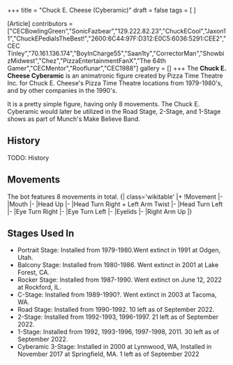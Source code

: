 +++
title = "Chuck E. Cheese (Cyberamic)"
draft = false
tags = [ ]

[Article]
contributors = ["CECBowlingGreen","SonicFazbear","129.222.82.23","ChuckECool","Jaxon11","ChuckEPediaIsTheBest!","2600:6C44:97F:D312:E0C5:6036:5291:CEE2","CEC Tinley","70.161.136.174","BoyInCharge55","Saan1ty","CorrectorMan","ShowbizMidwest","Chez","PizzaEntertainmentFanX","The 64th Gamer","CECMentor","Rooflunar","CEC1988"]
gallery = []
+++
The **Chuck E. Cheese Cyberamic** is an animatronic figure created by Pizza Time Theatre Inc. for Chuck E. Cheese's Pizza Time Theatre locations from 1979-1980's, and by other companies in the 1990's.

It is a pretty simple figure, having only 8 movements. The Chuck E. Cyberamic would later be utilized in the Road Stage, 2-Stage, and 1-Stage shows as part of Munch's Make Believe Band.

## History ##
TODO: History

## Movements ##
The bot features 8 movements in total.
{| class='wikitable'
|+
!Movement
|-
|Mouth
|-
|Head Up
|-
|Head Turn Right  + Left Arm Twist
|-
|Head Turn Left
|-
|Eye Turn Right
|-
|Eye Turn Left
|-
|Eyelids
|-
|Right Arm Up
|}

## Stages Used In ##

* Portrait Stage: Installed from 1979-1980.Went extinct in 1991 at Odgen, Utah.
* Balcony Stage: Installed from 1980-1986. Went extinct in 2001 at Lake Forest, CA.
* Rocker Stage: Installed from 1987-1990. Went extinct on June 12, 2022 at Rockford, IL.
* C-Stage: Installed from 1989-1990?. Went extinct in 2003 at Tacoma, WA.
* Road Stage: Installed from 1990-1992. 10 left as of September 2022.
* 2-Stage: Installed from 1992-1993, 1996-1997. 21 left as of September 2022.
* 1-Stage: Installed from 1992, 1993-1996, 1997-1998, 2011. 30 left as of September 2022.
* Cyberamic 3-Stage: Installed in 2000 at Lynnwood, WA, Installed in November 2017 at Springfield, MA. 1 left as of September 2022